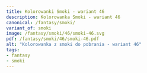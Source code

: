 ```yaml
---
title: Kolorowanki Smoki - wariant 46
description: Kolorowanka Smoki - wariant 46
canonical: /fantasy/smoki/
variant_of: smoki
image: /fantasy/smoki/46/smoki-46.svg
pdf: /fantasy/smoki/46/smoki-46.pdf
alt: "Kolorowanka z smoki do pobrania - wariant 46"
tags:
- fantasy
- smoki
---
```

